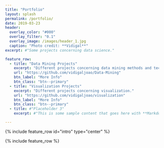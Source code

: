 ```yaml
---
title: "Portfolio"
layout: splash
permalink: /portfolio/
date: 2019-03-23
header:
  overlay_color: "#000"
  overlay_filter: "0.1"
  overlay_image: /images/header_1.jpg
  caption: "Photo credit: **Vidigal**"
excerpt: #"Some projects concerning data science."

feature_row:
  - title: "Data Mining Projects"
    excerpt: "Different projects concerning data mining methods and techniques used to guide the discovery process and later support the process of decision making." 
    url: "https://github.com/vidigaljoao/Data-Mining"
    btn_label: "More Info"
    btn_class: "btn--primary"
  - title: "Visualization Projects"
    excerpt: "Different projects concerning visualization."
    url: "https://github.com/vidigaljoao/visualization"
    btn_label: "More Info"
    btn_class: "btn--primary"
  - title: #"Placeholder 3"
    excerpt: #"This is some sample content that goes here with **Markdown** formatting."

---
```


{% include feature_row id="intro" type="center" %}

{% include feature_row %}
